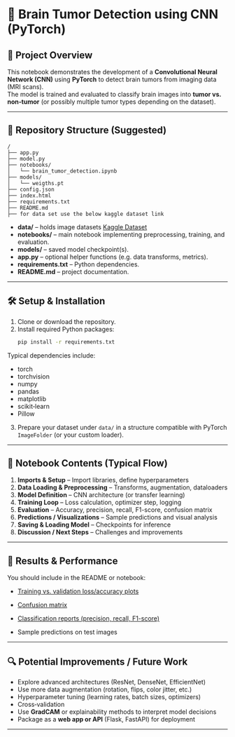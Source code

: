 # 🚀 Brain Tumor Detection using CNN (PyTorch)

## 📌 Project Overview
This notebook demonstrates the development of a **Convolutional Neural Network (CNN)** using **PyTorch** to detect brain tumors from imaging data (MRI scans).  
The model is trained and evaluated to classify brain images into **tumor vs. non‑tumor** (or possibly multiple tumor types depending on the dataset).

---

## 📂 Repository Structure (Suggested)
```
/
├── app.py
├── model.py
├── notebooks/
│   └── brain_tumor_detection.ipynb
├── models/
│   └── weigths.pt
├── config.json
├── index.html
├── requirements.txt
├── README.md
├── for data set use the below kaggle dataset link 
```
- **data/** – holds image datasets [Kaggle Dataset](https://www.kaggle.com/code/subhdrabaipatil/brain-tumor-detection-by-cnn-pytorch/input?select=Brain+Tumor+Data+Set)
- **notebooks/** – main notebook implementing preprocessing, training, and evaluation.  
- **models/** – saved model checkpoint(s).  
- **app.py** – optional helper functions (e.g. data transforms, metrics).  
- **requirements.txt** – Python dependencies.  
- **README.md** – project documentation.  

---

## 🛠️ Setup & Installation

1. Clone or download the repository.  
2. Install required Python packages:
   ```bash
   pip install -r requirements.txt
   ```

Typical dependencies include:
- torch  
- torchvision  
- numpy  
- pandas  
- matplotlib  
- scikit‑learn  
- Pillow  

3. Prepare your dataset under `data/` in a structure compatible with PyTorch `ImageFolder` (or your custom loader).  

---

## 📌 Notebook Contents (Typical Flow)

1. **Imports & Setup** – Import libraries, define hyperparameters  
2. **Data Loading & Preprocessing** – Transforms, augmentation, dataloaders  
3. **Model Definition** – CNN architecture (or transfer learning)  
4. **Training Loop** – Loss calculation, optimizer step, logging  
5. **Evaluation** – Accuracy, precision, recall, F1-score, confusion matrix  
6. **Predictions / Visualizations** – Sample predictions and visual analysis  
7. **Saving & Loading Model** – Checkpoints for inference  
8. **Discussion / Next Steps** – Challenges and improvements  

---

## 🧮 Results & Performance

You should include in the README or notebook:
- [Training vs. validation loss/accuracy plots](https://github.com/ShubhKokate/Brain-Tumor-Detection/blob/main/accuracy_result.png)
  
- [Confusion matrix](https://github.com/ShubhKokate/Brain-Tumor-Detection/blob/main/confusion_matrix.png)
  
- [Classification reports (precision, recall, F1-score)](https://github.com/ShubhKokate/Brain-Tumor-Detection/blob/main/report.png)
   
- Sample predictions on test images  

---

## 🔍 Potential Improvements / Future Work

- Explore advanced architectures (ResNet, DenseNet, EfficientNet)  
- Use more data augmentation (rotation, flips, color jitter, etc.)  
- Hyperparameter tuning (learning rates, batch sizes, optimizers)  
- Cross‑validation  
- Use **GradCAM** or explainability methods to interpret model decisions  
- Package as a **web app or API** (Flask, FastAPI) for deployment  

---
